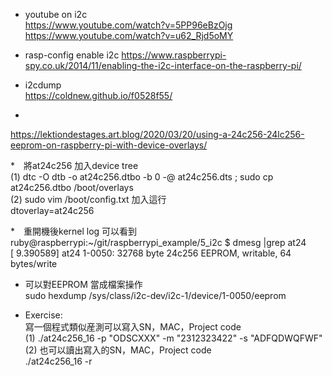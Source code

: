 * youtube on i2c <br>
https://www.youtube.com/watch?v=5PP96eBzOjg<br>
https://www.youtube.com/watch?v=u62_Rjd5oMY<br>

* rasp-config enable i2c
https://www.raspberrypi-spy.co.uk/2014/11/enabling-the-i2c-interface-on-the-raspberry-pi/<br>

* i2cdump <br>
https://coldnew.github.io/f0528f55/<br>

* 
https://lektiondestages.art.blog/2020/03/20/using-a-24c256-24lc256-eeprom-on-raspberry-pi-with-device-overlays/<br>

*　將at24c256 加入device tree<br>
(1) dtc -O dtb -o at24c256.dtbo -b 0 -@ at24c256.dts ; sudo  cp at24c256.dtbo  /boot/overlays<br>
(2) sudo vim /boot/config.txt 加入這行<br>
dtoverlay=at24c256<br>


*　重開機後kernel log 可以看到<br>
ruby@raspberrypi:~/git/raspberrypi_example/5_i2c $ dmesg |grep at24<br>
[    9.390589] at24 1-0050: 32768 byte 24c256 EEPROM, writable, 64 bytes/write<br>


* 可以對EEPROM 當成檔案操作 <br>
sudo hexdump /sys/class/i2c-dev/i2c-1/device/1-0050/eeprom<br>


* Exercise:<br>
寫一個程式類似産測可以寫入SN，MAC，Project code　<br>
(1) ./at24c256_16 -p "ODSCXXX" -m "2312323422" -s "ADFQDWQFWF"<br>
(2) 也可以讀出寫入的SN，MAC，Project code<br>
./at24c256_16 -r<br>

